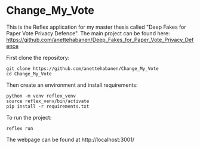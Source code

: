 # Change_My_Vote

This is the Reflex application for my master thesis called "Deep Fakes for Paper Vote Privacy Defence". The main project can be found here: https://github.com/anettehabanen/Deep_Fakes_for_Paper_Vote_Privacy_Defence

First clone the repository:
```
git clone https://github.com/anettehabanen/Change_My_Vote
cd Change_My_Vote
```

Then create an environment and install requirements:
```
python -m venv reflex_venv
source reflex_venv/bin/activate
pip install -r requirements.txt
```

To run the project:
```
reflex run
```

The webpage can be found at http://localhost:3001/
